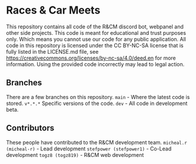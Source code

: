 # Races & Car Meets
This repository contains all code of the R&CM discord bot, webpanel and other side projects. This code is meant for educational and trust purposes only. Which means you cannot use our code for any public application. All code in this repository is licensed under the CC BY-NC-SA license that is fully listed in the LICENSE.md file, see https://creativecommons.org/licenses/by-nc-sa/4.0/deed.en for more information. Using the provided code incorrectly may lead to legal action.

## Branches
There are a few branches on this repository.
`main` - Where the latest code is stored.
`v*.*.*` Specific versions of the code.
`dev` - All code in development beta.

## Contributors
These people have contributed to the R&CM development team.
`micheal.r (micheal-r)` - Lead development
`stefpower (stefpower1)` - Co-Lead development
`togz8 (togz819)` - R&CM web development
